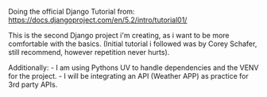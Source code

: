Doing the official Django Tutorial from: https://docs.djangoproject.com/en/5.2/intro/tutorial01/

This is the second Django project i'm creating, as i want to be more comfortable with the basics.
(Initial tutorial i followed was by Corey Schafer, still recommend, however repetition never hurts).

Additionally:
    - I am using Pythons UV to handle dependencies and the VENV for the project.
    - I will be integrating an API (Weather APP) as practice for 3rd party APIs.